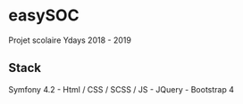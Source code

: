 # easySOC
Projet scolaire Ydays 2018 - 2019

## Stack
Symfony 4.2 - Html / CSS / SCSS / JS - JQuery - Bootstrap 4
